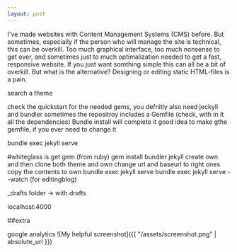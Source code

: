 ```yaml
---
layout: post
---
```

I've made websites with Content Management Systems (CMS) before. But sometimes, especially if the person who will manage the site is technical, this can be overkill. Too much graphical interface, too much nonsense to get over, and sometimes just to much optimalization needed to get a fast, responsive website. 
If you just want somthing simple this can all be a bit of overkill. But what is the alternative? Designing or editing static HTML-files is a pain. 

search a theme


check the quickstart for the needed gems, you defnitly also need jeckyll and bundler
sometimes the repositroy includes a Gemfile (check, with in it all the dependencies)
Bundle install will complete it
good idea to make gthe gemfile, if you ever need to change it

bundle exec jekyll serve

#whiteglass is
get gem (from ruby)
gem install bundler jekyll
create own and then  clone both theme and own
change url and baseurl to right ones
copy the contents to own
bundle exec jekyll serve
bundle exec jekyll serve --watch (for editingblog)

_drafts folder -> with drafts

localhost:4000


##extra 

google analytics
![My helpful screenshot]({{ "/assets/screenshot.png" | absolute_url }})
